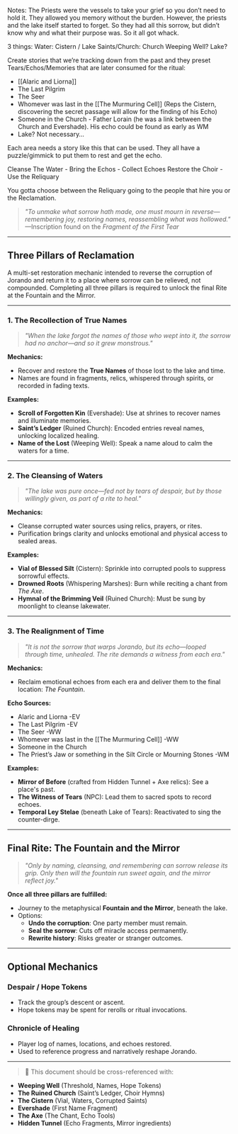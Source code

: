 
Notes: The Priests were the vessels to take your grief so you don’t need to hold it. They allowed you memory without the burden. However, the priests and the lake itself started to forget. So they had all this sorrow, but didn’t know why and what their purpose was. So it all got whack.

3 things:
Water: Cistern / Lake
Saints/Church: Church
Weeping Well?
Lake?

Create stories that we’re tracking down from the past and they preset Tears/Echos/Memories that are later consumed for the ritual:
 * [[Alaric and Liorna]]
 * The Last Pilgrim
 * The Seer
 * Whomever was last in the [[The Murmuring Cell]] (Reps the Cistern, discovering the secret passage will allow for the finding of his Echo)
 * Someone in the Church - Father Lorain (he was a link between the Church and Evershade). His echo could be found as early as WM
 * Lake? Not necessary… 

Each area needs a story like this that can be used. They all have a puzzle/gimmick to put them to rest and get the echo.

Cleanse The Water - 
Bring the Echos - Collect Echoes
Restore the Choir - Use the Reliquary

You gotta choose between the Reliquary going to the people that hire you or the Reclamation.


> _"To unmake what sorrow hath made, one must mourn in reverse—remembering joy, restoring names, reassembling what was hollowed."_
> —Inscription found on the *Fragment of the First Tear*

---

## Three Pillars of Reclamation

A multi-set restoration mechanic intended to reverse the corruption of Jorando and return it to a place where sorrow can be relieved, not compounded. Completing all three pillars is required to unlock the final Rite at the Fountain and the Mirror.

---

### 1. **The Recollection of True Names**

> _"When the lake forgot the names of those who wept into it, the sorrow had no anchor—and so it grew monstrous."_

**Mechanics:**
- Recover and restore the **True Names** of those lost to the lake and time.
- Names are found in fragments, relics, whispered through spirits, or recorded in fading texts.

**Examples:**
- **Scroll of Forgotten Kin** (Evershade): Use at shrines to recover names and illuminate memories.
- **Saint’s Ledger** (Ruined Church): Encoded entries reveal names, unlocking localized healing.
- **Name of the Lost** (Weeping Well): Speak a name aloud to calm the waters for a time.

---

### 2. **The Cleansing of Waters**

> _"The lake was pure once—fed not by tears of despair, but by those willingly given, as part of a rite to heal."_

**Mechanics:**
- Cleanse corrupted water sources using relics, prayers, or rites.
- Purification brings clarity and unlocks emotional and physical access to sealed areas.

**Examples:**
- **Vial of Blessed Silt** (Cistern): Sprinkle into corrupted pools to suppress sorrowful effects.
- **Drowned Roots** (Whispering Marshes): Burn while reciting a chant from *The Axe*.
- **Hymnal of the Brimming Veil** (Ruined Church): Must be sung by moonlight to cleanse lakewater.

---

### 3. **The Realignment of Time**

> _"It is not the sorrow that warps Jorando, but its echo—looped through time, unhealed. The rite demands a witness from each era."_

**Mechanics:**
- Reclaim emotional echoes from each era and deliver them to the final location: *The Fountain*.

**Echo Sources:**
 * Alaric and Liorna -EV
 * The Last Pilgrim -EV
 * The Seer -WW
 * Whomever was last in the [[The Murmuring Cell]] -WW
 * Someone in the Church
 * The Priest’s Jaw or something in the Silt Circle or Mourning Stones -WM

**Examples:**
- **Mirror of Before** (crafted from Hidden Tunnel + Axe relics): See a place's past.
- **The Witness of Tears** (NPC): Lead them to sacred spots to record echoes.
- **Temporal Ley Stelae** (beneath Lake of Tears): Reactivated to sing the counter-dirge.

---

##  Final Rite: The Fountain and the Mirror

> _"Only by naming, cleansing, and remembering can sorrow release its grip. Only then will the fountain run sweet again, and the mirror reflect joy."_

**Once all three pillars are fulfilled:**
- Journey to the metaphysical **Fountain and the Mirror**, beneath the lake.
- Options:
  - **Undo the corruption**: One party member must remain.
  - **Seal the sorrow**: Cuts off miracle access permanently.
  - **Rewrite history**: Risks greater or stranger outcomes.

---

##  Optional Mechanics

### **Despair / Hope Tokens**
- Track the group’s descent or ascent.
- Hope tokens may be spent for rerolls or ritual invocations.

### **Chronicle of Healing**
- Player log of names, locations, and echoes restored.
- Used to reference progress and narratively reshape Jorando.

---

> 🔹 This document should be cross-referenced with:
- **Weeping Well** (Threshold, Names, Hope Tokens)
- **The Ruined Church** (Saint’s Ledger, Choir Hymns)
- **The Cistern** (Vial, Waters, Corrupted Saints)
- **Evershade** (First Name Fragment)
- **The Axe** (The Chant, Echo Tools)
- **Hidden Tunnel** (Echo Fragments, Mirror ingredients)

